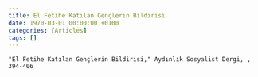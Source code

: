 ```yaml
---
title: El Fetihe Katılan Gençlerin Bildirisi
date: 1970-03-01 00:00:00 +0100
categories: [Articles]
tags: []
---
```


```"El Fetihe Katılan Gençlerin Bildirisi," Aydınlık Sosyalist Dergi, , 394-406```


